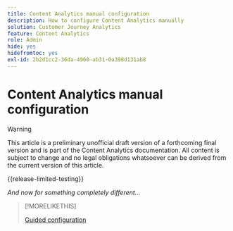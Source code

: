 ```yaml
---
title: Content Analytics manual configuration
description: How to configure Content Analytics manually
solution: Customer Journey Analytics
feature: Content Analytics
role: Admin
hide: yes
hidefromtoc: yes
exl-id: 2b2d1cc2-36da-4960-ab31-0a398d131ab8
---
```

# Content Analytics manual configuration

>[!WARNING]
>
>This article is a preliminary unofficial draft version of a forthcoming final version and is part of the Content Analytics documentation. All content is subject to change and no legal obligations whatsoever can be derived from the current version of this article.  
>

{{release-limited-testing}}

*And now for something completely different...*

>[!MORELIKETHIS]
>
>[Guided configuration](guided.md)
>